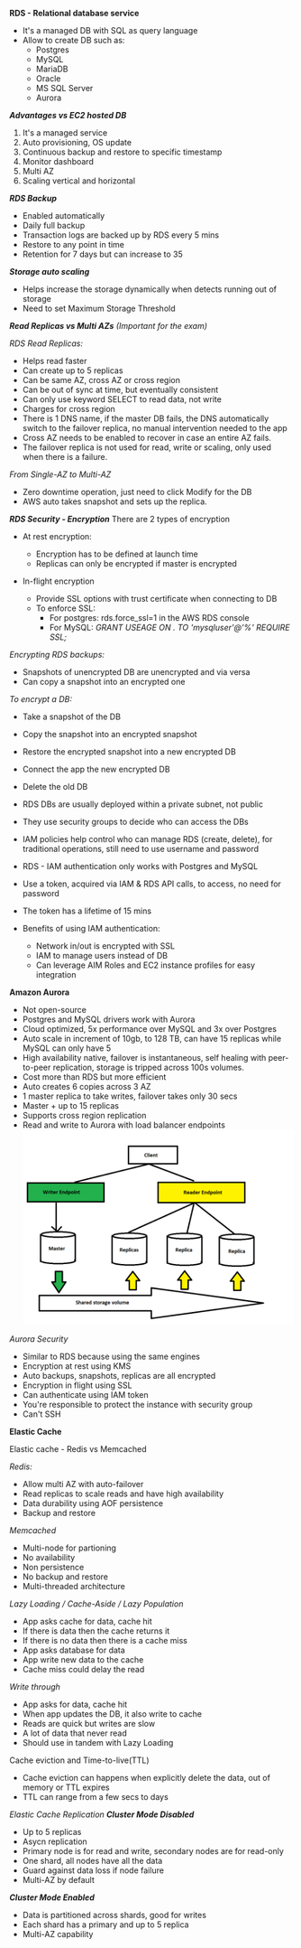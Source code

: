 **RDS - Relational database service**

- It's a managed DB with SQL as query language
- Allow to create DB such as:
  - Postgres 
  - MySQL
  - MariaDB
  - Oracle
  - MS SQL Server
  - Aurora

***Advantages vs EC2 hosted DB***
  1. It's a managed service
  2. Auto provisioning, OS update
  3. Continuous backup and restore to specific timestamp
  4. Monitor dashboard
  5. Multi AZ
  6. Scaling vertical and horizontal

***RDS Backup***
- Enabled automatically
- Daily full backup
- Transaction logs are backed up by RDS every 5 mins
- Restore to any point in time
- Retention for 7 days but can increase to 35

***Storage auto scaling***
- Helps increase the storage dynamically when detects running out of storage
- Need to set Maximum Storage Threshold

***Read Replicas vs Multi AZs*** *(Important for the exam)*

*RDS Read Replicas:*
- Helps read faster
- Can create up to 5 replicas
- Can be same AZ, cross AZ or cross region
- Can be out of sync at time, but eventually consistent
- Can only use keyword SELECT to read data, not write
- Charges for cross region
- There is 1 DNS name, if the master DB fails, the DNS automatically switch to the failover replica, no manual intervention needed to the app
- Cross AZ needs to be enabled to recover in case an entire AZ fails.
- The failover replica is not used for read, write or scaling, only used when there is a failure.

*From Single-AZ to Multi-AZ*
- Zero downtime operation, just need to click Modify for the DB
- AWS auto takes snapshot and sets up the replica.

***RDS Security - Encryption***
There are 2 types of encryption
- At rest encryption:
  - Encryption has to be defined at launch time
  - Replicas can only be encrypted if master is encrypted

- In-flight encryption
  - Provide SSL options with trust certificate when connecting to DB
  - To enforce SSL:
    - For postgres: rds.force_ssl=1 in the AWS RDS console
    - For MySQL: *GRANT USEAGE ON *.* TO 'mysqluser'@'%' REQUIRE SSL;*

*Encrypting RDS backups:*
- Snapshots of unencrypted DB are unencrypted and via versa
- Can copy a snapshot into an encrypted one

*To encrypt a DB:*
- Take a snapshot of the DB
- Copy the snapshot into an encrypted snapshot
- Restore the encrypted snapshot into a new encrypted DB
- Connect the app the new encrypted DB
- Delete the old DB

- RDS DBs are usually deployed within a private subnet, not public
- They use security groups to decide who can access the DBs
- IAM policies help control who can manage RDS (create, delete), for traditional operations, still need to use username and password

- RDS - IAM authentication only works with Postgres and MySQL
- Use a token, acquired via IAM & RDS API calls, to access, no need for password
- The token has a lifetime of 15 mins
- Benefits of using IAM authentication:
  - Network in/out is encrypted with SSL
  - IAM to manage users instead of DB
  - Can leverage AIM Roles and EC2 instance profiles for easy integration

**Amazon Aurora**
- Not open-source
- Postgres and MySQL drivers work with Aurora
- Cloud optimized, 5x performance over MySQL and 3x over Postgres
- Auto scale in increment of 10gb, to 128 TB, can have 15 replicas while MySQL can only have 5
- High availability native, failover is instantaneous, self healing with peer-to-peer replication, storage is tripped across 100s volumes.
- Cost more than RDS but more efficient
- Auto creates 6 copies across 3 AZ
- 1 master replica to take writes, failover takes only 30 secs
- Master + up to 15 replicas
- Supports cross region replication
- Read and write to Aurora with load balancer endpoints
![](images/aurora.png)

*Aurora Security*
- Similar to RDS because using the same engines
- Encryption at rest using KMS
- Auto backups, snapshots, replicas are all encrypted
- Encryption in flight using SSL
- Can authenticate using IAM token
- You're responsible to protect the instance with security group
- Can't SSH

**Elastic Cache**

Elastic cache - Redis vs Memcached

*Redis:*
- Allow multi AZ with auto-failover
- Read replicas to scale reads and have high availability
- Data durability using AOF persistence
- Backup and restore

*Memcached*
- Multi-node for partioning 
- No availability
- Non persistence
- No backup and restore
- Multi-threaded architecture

*Lazy Loading / Cache-Aside / Lazy Population*
- App asks cache for data, cache hit
- If there is data then the cache returns it
- If there is no data then there is a cache miss
- App asks database for data
- App write new data to the cache
- Cache miss could delay the read

*Write through*
- App asks for data, cache hit
- When app updates the DB, it also write to cache
- Reads are quick but writes are slow
- A lot of data that never read
- Should use in tandem with Lazy Loading

Cache eviction and Time-to-live(TTL)
- Cache eviction can happens when explicitly delete the data, out of memory or TTL expires
- TTL can range from a few secs to days

*Elastic Cache Replication*
***Cluster Mode Disabled***
- Up to 5 replicas
- Asycn replication
- Primary node is for read and write, secondary nodes are for read-only
- One shard, all nodes have all the data
- Guard against data loss if node failure
- Multi-AZ by default

***Cluster Mode Enabled***
- Data is partitioned across shards, good for writes
- Each shard has a primary and up to 5 replica
- Multi-AZ capability
